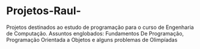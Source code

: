 # Projetos-Raul-
Projetos destinados ao estudo de programação para o curso de Engenharia de Computação.
Assuntos englobados: Fundamentos De Programação, Programação Orientada a Objetos e alguns problemas de Olimpíadas

